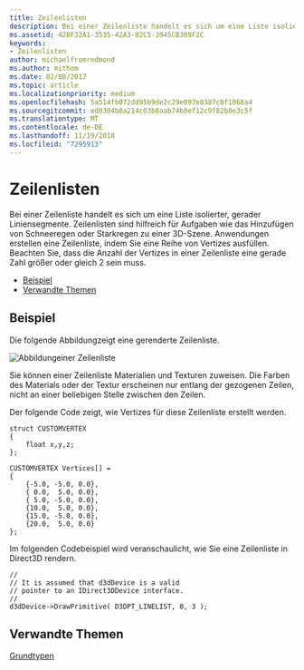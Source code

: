 ```yaml
---
title: Zeilenlisten
description: Bei einer Zeilenliste handelt es sich um eine Liste isolierter, gerader Liniensegmente. Zeilenlisten sind hilfreich für Aufgaben wie das Hinzufügen von Schneeregen oder Starkregen zu einer 3D-Szene. Anwendungen erstellen eine Zeilenliste, indem Sie eine Reihe von Vertizes ausfüllen.
ms.assetid: 42BF32A1-3535-42A3-82C5-3945CB309F2C
keywords:
- Zeilenlisten
author: michaelfromredmond
ms.author: mithom
ms.date: 02/08/2017
ms.topic: article
ms.localizationpriority: medium
ms.openlocfilehash: 5a514fb072dd95b9de2c29e097e8387c0f1068a4
ms.sourcegitcommit: ed0304b8a214c03b8aab74b8ef12c9f82b8e3c5f
ms.translationtype: MT
ms.contentlocale: de-DE
ms.lasthandoff: 11/19/2018
ms.locfileid: "7295913"
---
```

# <a name="line-lists"></a>Zeilenlisten


Bei einer Zeilenliste handelt es sich um eine Liste isolierter, gerader Liniensegmente. Zeilenlisten sind hilfreich für Aufgaben wie das Hinzufügen von Schneeregen oder Starkregen zu einer 3D-Szene. Anwendungen erstellen eine Zeilenliste, indem Sie eine Reihe von Vertizes ausfüllen. Beachten Sie, dass die Anzahl der Vertizes in einer Zeilenliste eine gerade Zahl größer oder gleich 2 sein muss.

-   [Beispiel](#example)
-   [Verwandte Themen](#related-topics)

## <a name="span-idexamplespanspan-idexamplespanspan-idexamplespanexample"></a><span id="Example"></span><span id="example"></span><span id="EXAMPLE"></span>Beispiel


Die folgende Abbildungzeigt eine gerenderte Zeilenliste.

![Abbildungeiner Zeilenliste](images/linelst.png)

Sie können einer Zeilenliste Materialien und Texturen zuweisen. Die Farben des Materials oder der Textur erscheinen nur entlang der gezogenen Zeilen, nicht an einer beliebigen Stelle zwischen den Zeilen.

Der folgende Code zeigt, wie Vertizes für diese Zeilenliste erstellt werden.

```
struct CUSTOMVERTEX
{
    float x,y,z;
};

CUSTOMVERTEX Vertices[] = 
{
    {-5.0, -5.0, 0.0},
    { 0.0,  5.0, 0.0},
    { 5.0, -5.0, 0.0},
    {10.0,  5.0, 0.0},
    {15.0, -5.0, 0.0},
    {20.0,  5.0, 0.0}
};
```

Im folgenden Codebeispiel wird veranschaulicht, wie Sie eine Zeilenliste in Direct3D rendern.

```
//
// It is assumed that d3dDevice is a valid
// pointer to an IDirect3DDevice interface.
//
d3dDevice->DrawPrimitive( D3DPT_LINELIST, 0, 3 );
```

## <a name="span-idrelated-topicsspanrelated-topics"></a><span id="related-topics"></span>Verwandte Themen


[Grundtypen](primitives.md)

 

 




